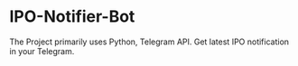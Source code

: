 # IPO-Notifier-Bot

The Project primarily uses Python, Telegram API.
Get latest IPO notification in your Telegram.

